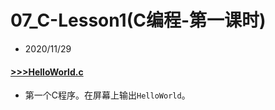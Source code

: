# 07_C-Lesson1(C编程-第一课时)

- 2020/11/29

#### [>>>HelloWorld.c](src/HelloWorld.c)

- 第一个C程序。在屏幕上输出`HelloWorld`。